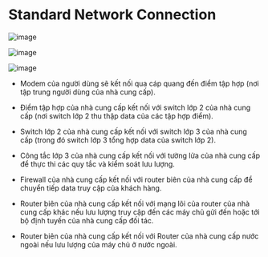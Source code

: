 # **Standard Network Connection**


![image](https://user-images.githubusercontent.com/43572616/177842585-04f79012-a29f-423b-8afb-802a5ce9ba2d.png)



![image](https://user-images.githubusercontent.com/43572616/177842605-af209b59-3109-40f5-9eb4-75f1cec245da.png)





![image](https://user-images.githubusercontent.com/43572616/177842615-caac8d40-731e-4895-b115-37e822dc3ef2.png)



- Modem của người dùng sẽ kết nối qua cáp quang đến điểm tập hợp (nơi tập trung người dùng của nhà cung cấp).



- Điểm tập hợp của nhà cung cấp kết nối với switch lớp 2 của nhà cung cấp (nơi switch lớp 2 thu thập data của các tập hợp điểm).



- Switch lớp 2 của nhà cung cấp kết nối với switch lớp 3 của nhà cung cấp (trong đó switch lớp 3 tổng hợp data của switch lớp 2).



- Công tắc lớp 3 của nhà cung cấp kết nối với tường lửa của nhà cung cấp để thực thi các quy tắc và kiểm soát lưu lượng.



- Firewall của nhà cung cấp kết nối với router biên của nhà cung cấp để chuyển tiếp data truy cập của khách hàng.



- Router biên của nhà cung cấp kết nối với mạng lõi của router của nhà cung cấp khác nếu lưu lượng truy cập đến các máy chủ gửi đến hoặc tới bộ định tuyến của nhà cung cấp đối tác.



- Router biên của nhà cung cấp kết nối với Router của nhà cung cấp nước ngoài nếu lưu lượng của máy chủ ở nước ngoài.
